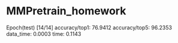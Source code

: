 # MMPretrain_homework

Epoch(test) [14/14]  accuracy/top1: 76.9412  accuracy/top5: 96.2353  data_time: 0.0003  time: 0.1143
